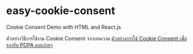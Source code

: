 # easy-cookie-consent

Cookie Consent Demo with HTML and React.js

ตัวอย่างวิธีการใช้งาน Cookie Consent จากบทความ [ตัวอย่างการใช้ Cookie Consent เพื่อรองรับ PDPA แบบง่ายๆ](https://devahoy.com/blog/cookie-consent-demo)
